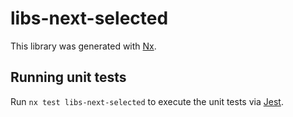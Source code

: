# libs-next-selected

This library was generated with [Nx](https://nx.dev).

## Running unit tests

Run `nx test libs-next-selected` to execute the unit tests via [Jest](https://jestjs.io).
